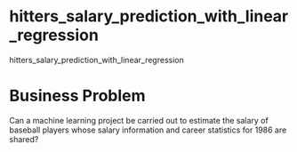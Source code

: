 # hitters_salary_prediction_with_linear_regression
hitters_salary_prediction_with_linear_regression


# Business Problem
Can a machine learning project be carried out to estimate the salary of baseball players whose salary information and career statistics for 1986 are shared?
